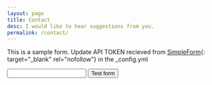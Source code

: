 ```yaml
---
layout: page
title: Contact
desc: I would like to hear suggestions from you.
permalink: /contact/
---
```


This is a sample form. Update API TOKEN recieved from [SimpleForm](https://getsimpleform.com){: target="_blank" rel="nofollow"} in the _config.yml

<form action="https://getsimpleform.com/messages?form_api_token=<form_api_token>" method="post">

  <!-- the redirect_to is optional, the form will redirect to the referrer on submission -->
  <input type='hidden' name='redirect_to' value='<the complete return url e.g. http://fooey.com/thank-you.html>' />

  <!-- all your input fields here.... -->
  <input type='text' name='test' />

  <input type='submit' value='Test form' />
</form>



<style>
.contact-li {
    list-style: none;
}

.contact-input {
    border:none;
    border-bottom: 1px solid #eee;
    transition-duration: 0.3s;
    width: 12em;
}

.contact-input:focus {
    outline:none;
    border-bottom: 1px solid {{site.accent-color}};
}

.contact-label {
    display: block;
}

ul.contact-ul {
    margin: 0;
    padding: 10px;
}

#submit {
    border:none;
    background-color: {{site.accent-color}};
    padding: 5px 15px;
    color: #eee;
    opacity: 0.8;
}

#submit:hover {
    opacity: 1;
    cursor: pointer;
}


#contact-form {
    border: 1px solid #aaa;
    display: inline-flex;
    margin-bottom: 1em;
}

</style>